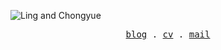 ![Ling and Chongyue](https://i.imgur.com/gch9yHF.png)

<p align="center">
  <samp>
    <a href="https://jinbridger.github.io">blog</a> .
    <a href="https://github.com/JinBridger/cv/raw/main/cv.pdf">cv</a> .
    <a href="mailto:jinqiao@seu.edu.cn">mail</a>
  </samp>
</p>


